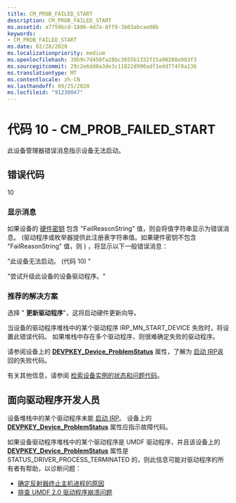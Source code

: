 ```yaml
---
title: CM_PROB_FAILED_START
description: CM_PROB_FAILED_START
ms.assetid: a7759bcd-1806-4d7a-8ff0-3b03abcae08b
keywords:
- CM_PROB_FAILED_START
ms.date: 02/28/2020
ms.localizationpriority: medium
ms.openlocfilehash: 39b9c7d450fa28bc3655b1332f15a90280a983f3
ms.sourcegitcommit: 29c2e6dd8a3de3c11822d990adf1edd774f8a136
ms.translationtype: MT
ms.contentlocale: zh-CN
ms.lasthandoff: 09/25/2020
ms.locfileid: "91230047"
---
```

# <a name="code-10---cm_prob_failed_start"></a>代码 10 - CM_PROB_FAILED_START

此设备管理器错误消息指示设备无法启动。

## <a name="error-code"></a>错误代码

10

### <a name="display-message"></a>显示消息

如果设备的 [硬件密钥](opening-a-device-s-hardware-key.md) 包含 "FailReasonString" 值，则会将值字符串显示为错误消息。  (驱动程序或枚举器提供此注册表字符串值。如果硬件密钥不包含 "FailReasonString" 值，则 ) ，将显示以下一般错误消息：

"此设备无法启动。  (代码 10) "

"尝试升级此设备的设备驱动程序。"

### <a name="recommended-resolution"></a>推荐的解决方案

选择 " **更新驱动程序**"，这将启动硬件更新向导。

当设备的驱动程序堆栈中的某个驱动程序 IRP_MN_START_DEVICE 失败时，将设置此错误代码。 如果堆栈中存在多个驱动程序，则很难确定失败的驱动程序。

请参阅设备上的 [**DEVPKEY_Device_ProblemStatus**](devpkey-device-problemstatus.md) 属性，了解为 [启动 IRP](../kernel/irp-mn-start-device.md)返回的失败代码。

有关其他信息，请参阅 [检索设备实例的状态和问题代码](retrieving-the-status-and-problem-code-for-a-device-instance.md)。

## <a name="for-driver-developers"></a>面向驱动程序开发人员

设备堆栈中的某个驱动程序未能 [启动 IRP](../kernel/irp-mn-start-device.md)。 设备上的 [**DEVPKEY_Device_ProblemStatus**](devpkey-device-problemstatus.md) 属性应指示故障代码。

如果设备驱动程序堆栈中的某个驱动程序是 UMDF 驱动程序，并且该设备上的 [**DEVPKEY_Device_ProblemStatus**](devpkey-device-problemstatus.md) 属性是 STATUS_DRIVER_PROCESS_TERMINATED 的，则此信息可能对驱动程序的所有者有帮助，以诊断问题：
* [确定反射器终止主机进程的原因](../wdf/determining-why-the-reflector-terminated-the-host-process.md)
* [排查 UMDF 2.0 驱动程序崩溃问题](../wdf/debugging-umdf-2-0-drivers.md)

